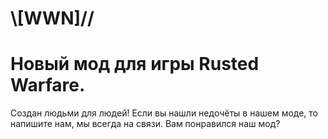 #                                    \\[WWN]//


#                         Новый мод для игры Rusted Warfare.
Создан людьми для людей!
Если вы нашли недочёты в нашем моде, то напишите нам, мы всегда на связи.
Вам понравился наш мод?
